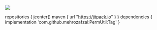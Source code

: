 [![](https://jitpack.io/v/mehrozafzal/PermUtil.svg)](https://jitpack.io/#mehrozafzal/PermUtil)

repositories {
        jcenter()
        maven { url "https://jitpack.io" }
   }
   dependencies {
         implementation 'com.github.mehrozafzal:PermUtil:Tag'
   }